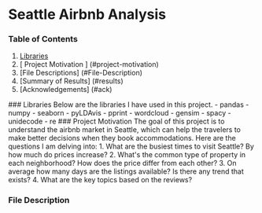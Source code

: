 # Seattle Airbnb Analysis

### Table of Contents
1. [ Libraries ](#lib)
2. [ Project Motivation ] (#project-motivation)
3. [File Descriptions] (#File-Description)
4. [Summary of Results] (#results)
5. [Acknowledgements] (#ack)

<a name="lib">
### Libraries
Below are the libraries I have used in this project.
- pandas
- numpy
- seaborn
- pyLDAvis
- pprint
- wordcloud
- gensim
- spacy
- unidecode
- re


<a name="project-motivation">
### Project Motivation
The goal of this project is to understand the airbnb market in Seattle, which can help the travelers to make better decisions when they book accommodations. Here are the questions I am delving into:
  1. What are the busiest times to visit Seattle? By how much do prices increase?
  2. What's the common type of property in each neighborhood? How does the price differ from each other?
  3. On average how many days are the listings available? Is there any trend that exists?
  4. What are the key topics based on the reviews?

 
 ### File Description
